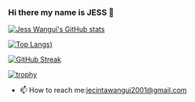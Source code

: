 ### Hi there my name is JESS 👋


[![Jess Wangui's GitHub stats](https://github-readme-stats.vercel.app/api?username=Jess2001&show_icons=true&theme=tokyonight)](https://github.com/Jess2001/github-readme-stats)


[![Top Langs](https://github-readme-stats.vercel.app/api/top-langs/?username=Jess2001&show_icons=true&theme=tokyonight))](https://github.com/Jess2001/github-readme-stats)

[![GitHub Streak](https://github-readme-streak-stats.herokuapp.com/?user=Jess2001&theme=dark)](https://git.io/streak-stats)

[![trophy](https://github-profile-trophy.vercel.app/?username=Jess2001&theme=onedark)](https://github.com/ryo-ma/github-profile-trophy)



- 📫 How to reach me:jecintawangui2001@gmail.com



<!--
**Jess2001/Jess2001** is a ✨ _special_ ✨ repository because its `README.md` (this file) appears on your GitHub profile.

Here are some ideas to get you started:



-->
